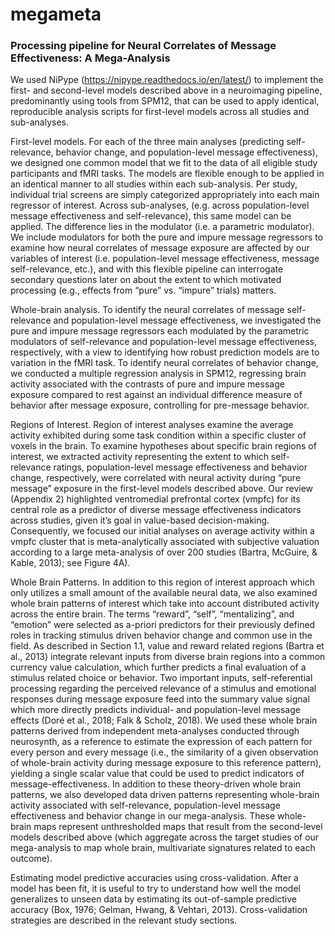 # megameta

### Processing pipeline for Neural Correlates of Message Effectiveness: A Mega-Analysis


We used NiPype (https://nipype.readthedocs.io/en/latest/) to implement the first- and second-level models described above in a neuroimaging pipeline, predominantly using tools from SPM12, that can be used to apply identical, reproducible analysis scripts for first-level models across all studies and sub-analyses. 

First-level models. For each of the three main analyses (predicting self-relevance, behavior change, and population-level message effectiveness), we designed one common model that we fit to the data of all eligible study participants and fMRI tasks. The models  are flexible enough to be applied in an identical manner to all studies within each sub-analysis. Per study, individual trial screens  are simply categorized appropriately into each main regressor of interest. Across sub-analyses, (e.g. across population-level message effectiveness and self-relevance), this same model can be applied. The difference lies in the modulator (i.e. a parametric modulator). We include modulators for both the pure and impure message regressors to examine how neural correlates of message exposure are affected by our variables of interest (i.e. population-level message effectiveness, message self-relevance, etc.), and with this flexible pipeline can interrogate secondary questions later on about the extent to which motivated processing (e.g., effects from “pure” vs. “impure” trials) matters. 

Whole-brain analysis. To identify the neural correlates of message self-relevance and population-level message effectiveness, we investigated the pure and impure message regressors each modulated by the parametric modulators of self-relevance and population-level message effectiveness, respectively, with a view to identifying how robust prediction models are to variation in the fMRI task. To identify neural correlates of behavior change, we conducted a multiple regression analysis in SPM12, regressing brain activity associated with the contrasts of pure and impure message exposure compared to rest against an individual difference measure of behavior after message exposure, controlling for pre-message behavior. 

Regions of Interest. Region of interest analyses examine the average activity exhibited during some task condition within a specific cluster of voxels in the brain. To examine hypotheses about specific brain regions of interest, we extracted activity representing the extent to which self-relevance ratings, population-level message effectiveness and behavior change, respectively, were correlated with neural activity during “pure message” exposure in the first-level models described above. Our review (Appendix 2) highlighted ventromedial prefrontal cortex (vmpfc) for its central role as a predictor of diverse message effectiveness indicators across studies, given it’s goal in value-based decision-making. Consequently, we focused our initial analyses on average activity within a vmpfc cluster that is meta-analytically associated with subjective valuation according to a large meta-analysis of over 200 studies (Bartra, McGuire, & Kable, 2013); see Figure 4A). 

Whole Brain Patterns. In addition to this region of interest approach which only utilizes a small amount of the available neural data, we also examined whole brain patterns of interest which take into account distributed activity across the entire brain. The terms “reward”, “self”, “mentalizing”, and “emotion” were selected as a-priori predictors for their previously defined roles in tracking stimulus driven behavior change and common use in the field. As described in Section 1.1, value and reward related regions (Bartra et al., 2013) integrate relevant inputs from diverse brain regions into a common currency value calculation, which further predicts a final evaluation of a stimulus related choice or behavior. Two important inputs, self-referential processing regarding the perceived relevance of a stimulus and emotional responses during message exposure feed into the summary value signal which more directly predicts individual- and population-level message effects (Doré et al., 2018; Falk & Scholz, 2018). 
  We used these whole brain patterns derived from independent meta-analyses conducted through neurosynth, as a reference to estimate the expression of each pattern for every person and every message (i.e., the similarity of a given observation of whole-brain activity during message exposure to this reference pattern), yielding a single scalar value that could be used to predict indicators of message-effectiveness.
  In addition to these theory-driven whole brain patterns, we also developed data driven patterns representing whole-brain activity associated with self-relevance, population-level message effectiveness and behavior change in our mega-analysis. These whole-brain maps represent unthresholded maps that result from the second-level models described above (which aggregate across the target studies of our mega-analysis to map whole brain, multivariate signatures related to each outcome).

Estimating model predictive accuracies using cross-validation. After a model has been fit, it is useful to try to understand how well the model generalizes to unseen data by estimating its out-of-sample predictive accuracy (Box, 1976; Gelman, Hwang, & Vehtari, 2013). 
Cross-validation strategies are described in the relevant study sections.

